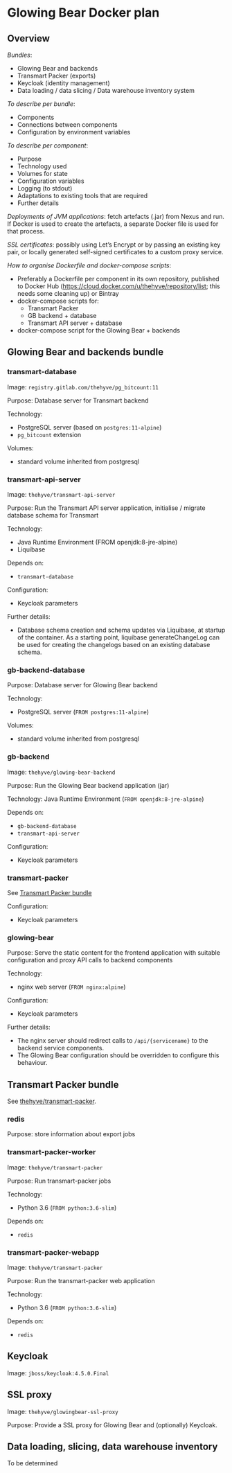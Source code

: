# Glowing Bear Docker plan


## Overview

*Bundles*:
- Glowing Bear and backends
- Transmart Packer (exports)
- Keycloak (identity management)
- Data loading / data slicing / Data warehouse inventory system

*To describe per bundle*:
- Components
- Connections between components
- Configuration by environment variables

*To describe per component*:
- Purpose
- Technology used
- Volumes for state
- Configuration variables
- Logging (to stdout)
- Adaptations to existing tools that are required
- Further details

*Deployments of JVM applications*: fetch artefacts (.jar) from Nexus and run.
If Docker is used to create the artefacts, a separate Docker file is used for that process.

*SSL certificates*: possibly using Let’s Encrypt or by passing an existing key pair, or locally generated self-signed certificates
to a custom proxy service.

*How to organise Dockerfile and docker-compose scripts*:
- Preferably a Dockerfile per component in its own repository, published to Docker Hub (https://cloud.docker.com/u/thehyve/repository/list; this needs some cleaning up) or Bintray
- docker-compose scripts for:
  - Transmart Packer
  - GB backend + database
  - Transmart API server + database
- docker-compose script for the Glowing Bear + backends



## Glowing Bear and backends bundle


### transmart-database

Image: `registry.gitlab.com/thehyve/pg_bitcount:11`

Purpose:
Database server for Transmart backend

Technology:
- PostgreSQL server (based on `postgres:11-alpine`)
- `pg_bitcount` extension

Volumes:
- standard volume inherited from postgresql


### transmart-api-server

Image: `thehyve/transmart-api-server`

Purpose:
Run the Transmart API server application, initialise / migrate database schema for Transmart

Technology:
- Java Runtime Environment (FROM openjdk:8-jre-alpine)
- Liquibase

Depends on:
- `transmart-database`

Configuration:
- Keycloak parameters

Further details:
- Database schema creation and schema updates via Liquibase, at startup of the container. As a starting point, liquibase generateChangeLog can be used for creating the changelogs based on an existing database schema.


### gb-backend-database

Purpose:
Database server for Glowing Bear backend

Technology:
- PostgreSQL server (`FROM postgres:11-alpine`)

Volumes:
- standard volume inherited from postgresql


### gb-backend

Image: `thehyve/glowing-bear-backend`

Purpose:
Run the Glowing Bear backend application (jar)

Technology:
Java Runtime Environment (`FROM openjdk:8-jre-alpine`)

Depends on:
- `gb-backend-database`
- `transmart-api-server`

Configuration:
- Keycloak parameters


### transmart-packer

See [Transmart Packer bundle](#transmart-packer-bundle)

Configuration:
- Keycloak parameters


### glowing-bear

Purpose:
Serve the static content for the frontend application with suitable configuration and proxy API calls to backend components

Technology:
- nginx web server (`FROM nginx:alpine`)

Configuration:
- Keycloak parameters

Further details:
- The nginx server should redirect calls to `/api/{servicename}` to the backend service components.
- The Glowing Bear configuration should be overridden to configure this behaviour.



## Transmart Packer bundle

See [thehyve/transmart-packer](https://github.com/thehyve/transmart-packer/blob/master/docker-compose.yml).


### redis

Purpose: store information about export jobs


### transmart-packer-worker

Image: `thehyve/transmart-packer`

Purpose: Run transmart-packer jobs

Technology:
- Python 3.6 (`FROM python:3.6-slim`)

Depends on:
- `redis`


### transmart-packer-webapp

Image: `thehyve/transmart-packer`

Purpose: Run the transmart-packer web application

Technology:
- Python 3.6 (`FROM python:3.6-slim`)

Depends on:
- `redis`



## Keycloak

Image: `jboss/keycloak:4.5.0.Final`



## SSL proxy

Image: `thehyve/glowingbear-ssl-proxy`

Purpose: Provide a SSL proxy for Glowing Bear and (optionally) Keycloak.



## Data loading, slicing, data warehouse inventory

To be determined

